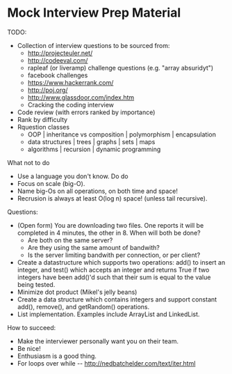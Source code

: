 Mock Interview Prep Material
===============

TODO:
  - Collection of interview questions to be sourced from:
    * http://projecteuler.net/
    * http://codeeval.com/
    * rapleaf (or liveramp) challenge questions (e.g. "array absuridyt")
    * facebook challenges
    * https://www.hackerrank.com/
    * http://poj.org/
    * http://www.glassdoor.com/index.htm
    * Cracking the coding interview
  - Code review (with errors ranked by importance)
  - Rank by difficulty
  - Rquestion classes
    * OOP
      | inheritance vs composition
      | polymorphism
      | encapsulation
    * data structures
      | trees
      | graphs
      | sets
      | maps
    * algorithms
      | recursion
      | dynamic programming

What not to do
  - Use a language you don't know.
Do do
  - Focus on scale (big-O).
  - Name big-Os on all operations, on both time and space!
  - Recrusion is always at least O(log n) space! (unless tail recursive).

Questions:
  - (Open form) You are downloading two files. One reports it will be completed in 4 minutes, the other in 8. When will both be done?
    * Are both on the same server?
    * Are they using the same amount of bandwith?
    * Is the server limiting bandwith per connection, or per client?
  - Create a datastructure which supports two operations: add() to insert an integer, and test() which accepts an integer and returns True if two integers have been add()'d such that their sum is equal to the value being tested.
  - Minimize dot product (Mikel's jelly beans)
  - Create a data structure which contains integers and support constant add(), remove(), and getRandom() operations.
  - List implementation. Examples include ArrayList and LinkedList.

How to succeed:
  - Make the interviewer personally want you on their team.
  - Be nice!
  - Enthusiasm is a good thing.
  - For loops over while -- http://nedbatchelder.com/text/iter.html
